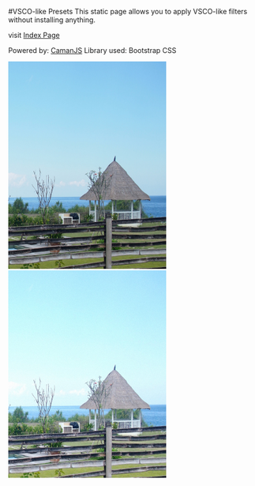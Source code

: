 #VSCO-like Presets
This static page allows you to apply VSCO-like filters without installing anything. 

visit <a href="http://maxim-xu.github.io/vsco-like/" target="_blank">Index Page</a> 

Powered by: <a href="http://github.com/meltingice/CamanJS" target="_blank">CamanJS</a>
Library used: Bootstrap CSS

<img src="./img/9.jpg" width="320" height="420" alt="before">

<img src="./img/9c.jpg" width="320" height="420" alt="after">
 
